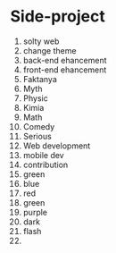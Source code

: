 # Side-project
1. solty web
2. change theme
3. back-end ehancement
4. front-end ehancement
5. Faktanya
6. Myth
7. Physic
8. Kimia
9. Math
10. Comedy
11. Serious
12. Web development
13. mobile dev
14. contribution
15. green
16. blue
17. red
18. green
19. purple
20. dark
21. flash
22. 